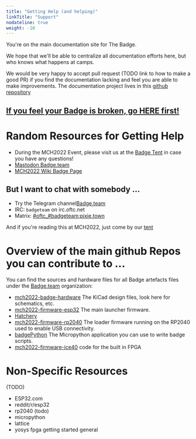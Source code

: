 ```yaml
---
title: "Getting Help (and helping)"
linkTitle: "Support"
nodateline: true
weight: -10
---
```


You're on the main documentation site for The Badge.

We hope that we'll be able to centralize all documentation efforts here,
but who knows what happens at camps.

We would be very happy to accept pull request (TODO link to how to make a
good PR) if you find the documentation lacking and feel you are able to
make improvements. The documentation project lives in this [github
repository](https://github.com/badgeteam/website)

## [If you feel your Badge is broken, go HERE first!](troubleshooting_faq)

# Random Resources for Getting Help

- During the MCH2022 Event, please visit us at the [Badge Tent](https://map.mch2022.org/#map=20/5.5274/52.2839/0) in case you have any questions!
- [Mastodon Badge.team](https://hsnl.social/@badgeteam)
- [MCH2022 Wiki Badge Page](https://wiki.mch2022.org/Badge)


## But I want to chat with somebody ... 

- Try the Telegram channel[Badge.team](https://t.me/+tjHw6Rtao19jODM8)
- IRC: `badgeteam` on irc.oftc.net
- Matrix: [#oftc_#badgeteam:pixie.town](https://matrix.to/#/#oftc_#badgeteam:pixie.town)

And if you're reading this at MCH2022, just come by our [tent](https://map.mch2022.org/#map=20/5.5274/52.2839/0)

# Overview of the main github Repos you can contribute to ...

You can find the sources and hardware files for all Badge artefacts
files under the [Badge.team](https://github.com/badgeteam) organization:

- [mch2022-badge-hardware](https://github.com/badgeteam/mch2022-badge-hardware) The KiCad design files, look here for
  schematics, etc.
- [mch2022-firmware-esp32](https://github.com/badgeteam/mch2022-firmware-esp32) The main launcher firmware.
- [Hatchery]()
- [mch2022-firmware-rp2040](https://github.com/badgeteam/mch2022-firmware-rp2040) The loader firmware running on the RP2040
  used to enable USB connectivity.
- [badgePython](https://github.com/badgeteam/badgePython) The Micropython application you can use to write
  badge scripts.
- [mch2022-firmware-ice40](https://github.com/badgeteam/mch2022-firmware-ice40) code for the built in FPGA




# Non-Specific Resources
 (TODO)
- ESP32.com
- reddit/r/esp32
- rp2040 (todo)
- micropython 
- lattice
- yosys fpga getting started general 
